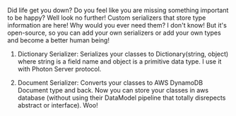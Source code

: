 Did life get you down? Do you feel like you are missing something important to be happy? Well look no further! Custom serializers that store type information are here! Why would you ever need them? I don't know! But it's open-source, so you can add your own serializers or add your own types and become a better human being!

1. Dictionary Serializer:
	Serializes your classes to Dictionary(string, object) where string is a field name and object is a primitive data type. I use it with Photon Server protocol.
	
2. Document Serializer:
	Converts your classes to AWS DynamoDB Document type and back. Now you can store your classes in aws database (without using their DataModel pipeline that totally disrepects abstract or interface). Woo!
